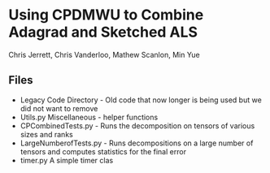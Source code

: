 # Using CPDMWU to Combine Adagrad and Sketched ALS 
Chris Jerrett, Chris Vanderloo, Mathew Scanlon, Min Yue

## Files

 - Legacy Code Directory - Old code that now longer is being used but we did not want to remove
 - Utils.py Miscellaneous  - helper functions
 - CPCombinedTests.py - Runs the decomposition on tensors of various sizes and ranks
 - LargeNumberofTests.py - Runs decompositions on a large number of tensors and computes statistics for the final error
 - timer.py A simple timer clas